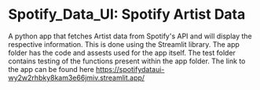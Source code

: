 # Spotify_Data_UI: Spotify Artist Data
A python app that fetches Artist data from Spotify's API and will display the respective information. This is done using the Streamlit library.
The app folder has the code and assests used for the app itself.
The test folder contains testing of the functions present within the app folder.
The link to the app can be found here https://spotifydataui-wy2w2rhbky8kam3e66jmiv.streamlit.app/
